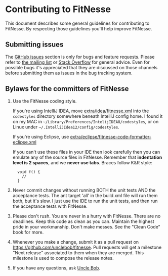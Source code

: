 # Contributing to FitNesse

This document describes some general guidelines for contributing to FitNesse. By respecting those guidelines you'll help improve FitNesse.

## Submitting issues

The [GitHub issues](https://github.com/unclebob/fitnesse/issues) section is only for bugs and feature requests. Please refer to [the mailing list](https://groups.yahoo.com/groups/fitnesse/) or [Stack Overflow](http://stackoverflow.com/search?q=fitnesse) for general advice. Even for possible bugs it's appreciated that they are discussed on those channels before submitting them as issues in the bug tracking system.

## Bylaws for the committers of FitNesse

1.  Use the FitNesse coding style.

    If you're using IntelliJ IDEA, move [extra/idea/fitnesse.xml](https://github.com/unclebob/fitnesse/blob/master/extra/idea/fitnesse.xml) 
    into the `codestyles` directory somewhere beneath IntelliJ config home. I found it on my MAC in 
    `~/Library/Preferences/IntelijIDEA8/codestyles`, or on Linux under `~/.IntelliJIdea12/config/codestyles`.

    If you're using Eclipse, use [extra/eclipse/fitnesse-code-formatter-eclipse.xml](https://github.com/unclebob/fitnesse/blob/master/extra/eclipse/fitnesse-code-formatter-eclipse.xml) 

    If you can't use these files in your IDE then look carefully then you can emulate any of the source files in FitNesse.
    Remember that **indentation level is 2 spaces**, and we **never use tabs**.  Braces follow K&R style:
    ```
      void f() {
        //
      }
    ```

2.  Never commit changes without running BOTH the unit tests AND the acceptance tests.  The ant target 'all' in
    the build.xml file will run them both, but it's slow.  I just use the IDE to run the unit tests, and then run the
    acceptance tests with FitNesse.

3.  Please don't rush.  You are never in a hurry with FitNesse.  There are no deadlines.  Keep this code as clean
    as you can.  Maintain the highest pride in your workmanship.  Don't make messes.  See the "Clean Code" book for more.

4.  Whenever you make a change, submit it as a pull request on https://github.com/unclebob/fitnesse. Pull requests will get a milestone "Next release" associated to them when they are merged. This milestone is used to compose the release notes.

5.  If you have any questions, ask [Uncle Bob](https://github.com/unclebob).

